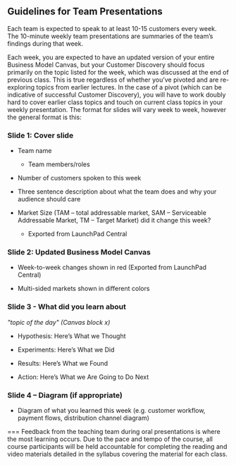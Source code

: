 ## Guidelines for Team Presentations

Each team is expected to speak to at least 10-15 customers every week. The 10-minute weekly team presentations are summaries of the team’s findings during that week.

Each week, you are expected to have an updated version of your entire Business Model Canvas, but your Customer Discovery should focus primarily on the topic listed for the week, which was discussed at the end of previous class. This is true regardless of whether you’ve pivoted and are re-exploring topics from earlier lectures. In the case of a pivot (which can be indicative of successful Customer Discovery), you will have to work doubly hard to cover earlier class topics and touch on current class topics in your weekly presentation. The format for slides will vary week to week, however the general format is this:

### Slide 1: Cover slide

* Team name

    * Team members/roles

* Number of customers spoken to this week

* Three sentence description about what the team does and why your audience should care

* Market Size (TAM – total addressable market, SAM – Serviceable Addressable Market,   TM – Target Market) did it change this week?

    * Exported from LaunchPad Central

### Slide 2: Updated Business Model Canvas 

* Week-to-week changes shown in red (Exported from LaunchPad Central)

* Multi-sided markets shown in different colors

### Slide 3 - What did you learn about

*"topic of the day" (Canvas block x)*

* Hypothesis: Here’s What we Thought

* Experiments: Here’s What we Did

* Results: Here’s What we Found

* Action: Here’s What we Are Going to Do Next

### Slide 4 – Diagram (if appropriate)

* Diagram of what you learned this week (e.g. customer workflow, payment flows, distribution channel diagram)

===
Feedback from the teaching team during oral presentations is where the most learning occurs. Due to the pace and tempo of the course, all course participants will be held accountable for completing the reading and video materials detailed in the syllabus covering the material for each class.
